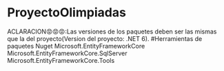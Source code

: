 # ProyectoOlimpiadas

ACLARACION😡😡😡:Las versiones de los paquetes deben ser las mismas que la del proyecto(Version del proyecto: .NET 6).
#Herramientas de paquetes Nuget 
Microsoft.EntityFrameworkCore 
Microsoft.EntityFrameworkCore.SqlServer
Microsoft.EntityFrameworkCore.Tools

